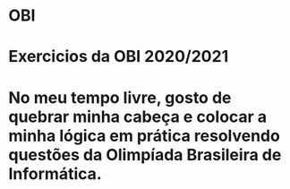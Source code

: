 # OBI

<h1> Exercicios da OBI 2020/2021<h1>
  
 No meu tempo livre, gosto de quebrar minha cabeça e colocar a minha lógica em prática resolvendo questões da Olimpíada Brasileira de Informática.
